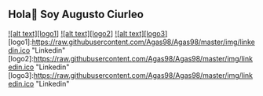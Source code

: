 ## Hola👋 Soy **Augusto Ciurleo**

[![alt text][logo1]](https://www.linkedin.com/in/ciurleoa98/) [![alt text][logo2]](https://www.linkedin.com/in/ciurleoa98/) [![alt text][logo3]](https://www.linkedin.com/in/ciurleoa98/)
[logo1]:https://raw.githubusercontent.com/Agas98/Agas98/master/img/linkedin.ico "Linkedin"
[logo2]:https://raw.githubusercontent.com/Agas98/Agas98/master/img/linkedin.ico "Linkedin"
[logo3]:https://raw.githubusercontent.com/Agas98/Agas98/master/img/linkedin.ico "Linkedin"
